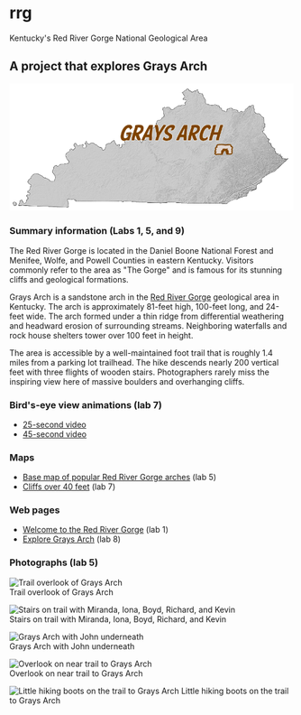 # rrg

Kentucky's Red River Gorge National Geological Area

## A project that explores Grays Arch

![Grays Arch, Kentucky](images/grays_arch.png)

### Summary information (Labs 1, 5, and 9)

The Red River Gorge is located in the Daniel Boone National Forest and Menifee, Wolfe, and Powell Counties in eastern Kentucky. Visitors commonly refer to the area as "The Gorge" and is famous for its stunning cliffs and geological formations. 

Grays Arch is a sandstone arch in the <a href="/indexl.html">Red River Gorge</a> geological area in Kentucky. The arch is approximately 81-feet high, 100-feet long, and 24-feet wide. The arch formed under a thin ridge from differential weathering and headward erosion of surrounding streams. Neighboring waterfalls and rock house shelters tower over 100 feet in height.

The area is accessible by a well-maintained foot trail that is roughly 1.4 miles from a parking lot trailhead. The hike descends nearly 200 vertical feet with three flights of wooden stairs. Photographers rarely miss the inspiring view here of massive boulders and overhanging cliffs.



### Bird's-eye view animations (lab 7)

* [25-second video](https://vimeo.com/305794462)
* [45-second video](https://vimeo.com/301604841)

### Maps 

* [Base map of popular Red River Gorge arches](basemaps/rrg.pdf) (lab 5)
* [Cliffs over 40 feet](https://www.flickr.com/photos/28640579@N02/44871763315/in/album-72157668647475382/) (lab 7)

### Web pages 

* [Welcome to the Red River Gorge](https://tastyfreeze.github.io/rrg/) (lab 1)
* [Explore Grays Arch](https://tastyfreeze.github.io/rrg/graysarch/) (lab 8)

### Photographs (lab 5)

![Trail overlook of Grays Arch](https://farm5.staticflickr.com/4813/45662776342_89eba8446e_h.jpg)    
Trail overlook of Grays Arch

![Stairs on trail with Miranda, Iona, Boyd, Richard, and Kevin](https://farm5.staticflickr.com/4827/31841578988_78e47778f4_h.jpg)    
Stairs on trail with Miranda, Iona, Boyd, Richard, and Kevin

![Grays Arch with John underneath](https://www.outragegis.com/pixel/galleries/100401_RRG/04_GraysArch.jpg)    
Grays Arch with John underneath

![Overlook on near trail to Grays Arch](https://farm2.staticflickr.com/1980/43895810840_7c9b231846_b.jpg)   
Overlook on near trail to Grays Arch

![Little hiking boots on the trail to Grays Arch](https://farm5.staticflickr.com/4900/45662786972_45583164cf_b.jpg)   Little hiking boots on the trail to Grays Arch
